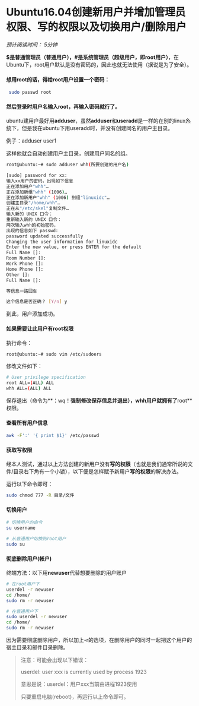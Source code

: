 # Ubuntu16.04创建新用户并增加管理员权限、写的权限以及切换用户/删除用户

*预计阅读时间： 5分钟*

**$是普通管理员（普通用户），#是系统管理员（超级用户，即root用户）**，在Ubuntu下，root用户默认是没有密码的，因此也就无法使用（据说是为了安全）。

#### 想用root的话，得给root用户设置一个密码：

```bash
 sudo passwd root 
```

#### 然后登录时用户名输入root，再输入密码就行了。

 ubuntu建用户最好用**adduser**，虽然**adduser**和**useradd**是一样的在别的linux糸统下，但是我在ubuntu下用useradd时，并没有创建同名的用户主目录。

例子：adduser user1 

这样他就会自动创建用户主目录，创建用户同名的组。

```bash
root@ubuntu:~# sudo adduser whh(所要创建的用户名)

[sudo] password for xx: 
输入xx用户的密码，出现如下信息 
正在添加用户"whh"… 
正在添加新组"whh" (1006)… 
正在添加新用户"whh" (1006) 到组"linuxidc"… 
创建主目录"/home/whh"… 
正在从"/etc/skel"复制文件… 
输入新的 UNIX 口令： 
重新输入新的 UNIX 口令： 
两次输入whh的初始密码，
出现的信息如下 passwd: 
password updated successfully 
Changing the user information for linuxidc
Enter the new value, or press ENTER for the default
Full Name []: 
Room Number []: 
Work Phone []: 
Home Phone []: 
Other []: 
Full Name []:

等信息一路回车 

这个信息是否正确？ [Y/n] y 
```

到此，用户添加成功。

#### 如果需要让此用户有**root**权限

执行命令： 

```bash
root@ubuntu:~# sudo vim /etc/sudoers
```

 修改文件如下： 

```bash
# User privilege specification 
root ALL=(ALL) ALL 
whh ALL=(ALL) ALL 
```

保存退出（命令为**：wq！**强制修改保存信息并退出），whh用户就拥有了**root**权限。

#### **查看所有用户信息**

```bash
awk -F':' '{ print $1}' /etc/passwd
```

#### 获取写权限

经本人测试，通过以上方法创建的新用户没有**写的权限**（也就是我们通常所说的文件/目录右下角有一个小锁），以下便是怎样赋予新用户**写的权限**的解决办法。

运行以下命令即可：

```bash
sudo chmod 777 -R 目录/文件
```

#### 切换用户

```bash
# 切换用户的命令
su username

# 从普通用户切换到root用户
sudo su
```

#### 彻底删除用户(帐户)

终端方法：以下用**newuser**代替想要删除的用户账户

```bash
# 在root用户下
userdel -r newuser
cd /home/
sudo rm -r newuser

# 在普通用户下
sudo userdel -r newuser
cd /home/
sudo rm -r newuser
```

因为需要彻底删除用户，所以加上-r的选项，在删除用户的同时一起把这个用户的宿主目录和邮件目录删除。

> 注意：可能会出现以下错误：
>
> userdel: user xxx is currently used by process 1923
>
> 意思是说：userdel：用户xxx当前由进程1923使用
>
> 只要重启电脑(reboot)，再运行以上命令即可。 